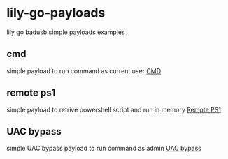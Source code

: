 # lily-go-payloads
lily go badusb simple payloads examples

## cmd
simple  payload to run command as current user
[CMD](cmd)

## remote ps1
simple  payload to retrive powershell script and run in memory
[Remote PS1](remote_ps1)


## UAC bypass
simple UAC bypass payload to run command as admin
[UAC bypass](UAC_bypass)


